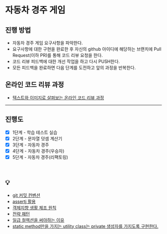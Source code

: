 # 자동차 경주 게임
## 진행 방법
* 자동차 경주 게임 요구사항을 파악한다.
* 요구사항에 대한 구현을 완료한 후 자신의 github 아이디에 해당하는 브랜치에 Pull Request(이하 PR)를 통해 코드 리뷰 요청을 한다.
* 코드 리뷰 피드백에 대한 개선 작업을 하고 다시 PUSH한다.
* 모든 피드백을 완료하면 다음 단계를 도전하고 앞의 과정을 반복한다.

## 온라인 코드 리뷰 과정
* [텍스트와 이미지로 살펴보는 온라인 코드 리뷰 과정](https://github.com/next-step/nextstep-docs/tree/master/codereview)

***

## 진행도
- [x] 1단계 - 학습 테스트 실습
- [x] 2단계 - 문자열 덧셈 계산기
- [X] 3단계 - 자동차 경주
- [X] 4단계 - 자동차 경주(우승자)
- [X] 5단계 - 자동차 경주(리팩토링)

<br>

## 💡
* [git 커밋 컨벤션](https://kdjun97.github.io/git-github/commit-convention/#-subject-rule)
* [assertj 활용](https://www.baeldung.com/introduction-to-assertj)
* [객체지향 생활 체조 원칙](https://blogshine.tistory.com/241)
* [전략 패턴](https://victorydntmd.tistory.com/292)
* [일급 컬렉션을 써야하는 이유](https://jojoldu.tistory.com/412)
* [static method만을 가지는 utility class는 private 생성자를 가지도록 구현한다.](https://www.slipp.net/questions/360)
